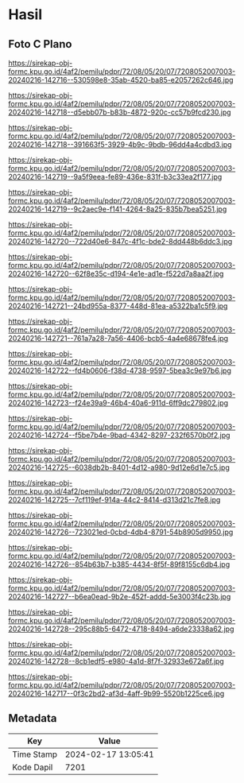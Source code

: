 # Hasil

## Foto C Plano

https://sirekap-obj-formc.kpu.go.id/4af2/pemilu/pdpr/72/08/05/20/07/7208052007003-20240216-142716--530598e8-35ab-4520-ba85-e2057262c646.jpg

https://sirekap-obj-formc.kpu.go.id/4af2/pemilu/pdpr/72/08/05/20/07/7208052007003-20240216-142718--d5ebb07b-b83b-4872-920c-cc57b9fcd230.jpg

https://sirekap-obj-formc.kpu.go.id/4af2/pemilu/pdpr/72/08/05/20/07/7208052007003-20240216-142718--391663f5-3929-4b9c-9bdb-96dd4a4cdbd3.jpg

https://sirekap-obj-formc.kpu.go.id/4af2/pemilu/pdpr/72/08/05/20/07/7208052007003-20240216-142719--9a5f9eea-fe89-436e-831f-b3c33ea2f177.jpg

https://sirekap-obj-formc.kpu.go.id/4af2/pemilu/pdpr/72/08/05/20/07/7208052007003-20240216-142719--9c2aec9e-f141-4264-8a25-835b7bea5251.jpg

https://sirekap-obj-formc.kpu.go.id/4af2/pemilu/pdpr/72/08/05/20/07/7208052007003-20240216-142720--722d40e6-847c-4f1c-bde2-8dd448b6ddc3.jpg

https://sirekap-obj-formc.kpu.go.id/4af2/pemilu/pdpr/72/08/05/20/07/7208052007003-20240216-142720--62f8e35c-d194-4e1e-ad1e-f522d7a8aa2f.jpg

https://sirekap-obj-formc.kpu.go.id/4af2/pemilu/pdpr/72/08/05/20/07/7208052007003-20240216-142721--24bd955a-8377-448d-81ea-a5322ba1c5f9.jpg

https://sirekap-obj-formc.kpu.go.id/4af2/pemilu/pdpr/72/08/05/20/07/7208052007003-20240216-142721--761a7a28-7a56-4406-bcb5-4a4e68678fe4.jpg

https://sirekap-obj-formc.kpu.go.id/4af2/pemilu/pdpr/72/08/05/20/07/7208052007003-20240216-142722--fd4b0606-f38d-4738-9597-5bea3c9e97b6.jpg

https://sirekap-obj-formc.kpu.go.id/4af2/pemilu/pdpr/72/08/05/20/07/7208052007003-20240216-142723--f24e39a9-46b4-40a6-911d-6ff9dc279802.jpg

https://sirekap-obj-formc.kpu.go.id/4af2/pemilu/pdpr/72/08/05/20/07/7208052007003-20240216-142724--f5be7b4e-9bad-4342-8297-232f6570b0f2.jpg

https://sirekap-obj-formc.kpu.go.id/4af2/pemilu/pdpr/72/08/05/20/07/7208052007003-20240216-142725--6038db2b-8401-4d12-a980-9d12e6d1e7c5.jpg

https://sirekap-obj-formc.kpu.go.id/4af2/pemilu/pdpr/72/08/05/20/07/7208052007003-20240216-142725--7cf119ef-914a-44c2-8414-d313d21c7fe8.jpg

https://sirekap-obj-formc.kpu.go.id/4af2/pemilu/pdpr/72/08/05/20/07/7208052007003-20240216-142726--723021ed-0cbd-4db4-8791-54b8905d9950.jpg

https://sirekap-obj-formc.kpu.go.id/4af2/pemilu/pdpr/72/08/05/20/07/7208052007003-20240216-142726--854b63b7-b385-4434-8f5f-89f8155c6db4.jpg

https://sirekap-obj-formc.kpu.go.id/4af2/pemilu/pdpr/72/08/05/20/07/7208052007003-20240216-142727--b6ea0ead-9b2e-452f-addd-5e3003f4c23b.jpg

https://sirekap-obj-formc.kpu.go.id/4af2/pemilu/pdpr/72/08/05/20/07/7208052007003-20240216-142728--295c88b5-6472-4718-8494-a6de23338a62.jpg

https://sirekap-obj-formc.kpu.go.id/4af2/pemilu/pdpr/72/08/05/20/07/7208052007003-20240216-142728--8cb1edf5-e980-4a1d-8f7f-32933e672a6f.jpg

https://sirekap-obj-formc.kpu.go.id/4af2/pemilu/pdpr/72/08/05/20/07/7208052007003-20240216-142717--0f3c2bd2-af3d-4aff-9b99-5520b1225ce6.jpg


## Metadata

| Key        | Value               |
| ---------- | ------------------- |
| Time Stamp | 2024-02-17 13:05:41 |
| Kode Dapil | 7201                |



